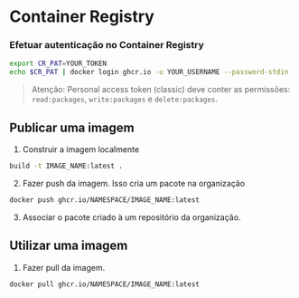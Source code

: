 # Container Registry

### Efetuar autenticação no Container Registry
```bash
export CR_PAT=YOUR_TOKEN
echo $CR_PAT | docker login ghcr.io -u YOUR_USERNAME --password-stdin
```
>Atenção: Personal access token (classic) deve conter as permissões: `read:packages`, `write:packages` e `delete:packages`.

## Publicar uma imagem  

1) Construir a imagem localmente
   
```bash
build -t IMAGE_NAME:latest .
```
2) Fazer push da imagem. Isso cria um pacote na organização
```bash
docker push ghcr.io/NAMESPACE/IMAGE_NAME:latest
```
3) Associar o pacote criado à um repositório da organização.

## Utilizar uma imagem 
 
1) Fazer pull da imagem.  
```bash
docker pull ghcr.io/NAMESPACE/IMAGE_NAME:latest
```
